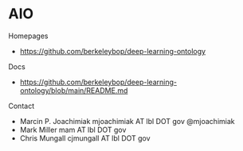 AIO
=======

Homepages
* https://github.com/berkeleybop/deep-learning-ontology

Docs
* https://github.com/berkeleybop/deep-learning-ontology/blob/main/README.md

Contact
* Marcin P. Joachimiak mjoachimiak AT lbl DOT gov @mjoachimiak
* Mark Miller mam AT lbl DOT gov
* Chris Mungall cjmungall AT lbl DOT gov
